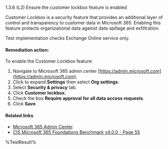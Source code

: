 1.3.6 (L2) Ensure the customer lockbox feature is enabled

Customer Lockbox is a security feature that provides an additional layer of control and transparency to customer data in Microsoft 365. Enabling this feature protects organizational data against data spillage and exfiltration.

Test implementation checks Exchange Online service only.

#### Remediation action:

To enable the Customer Lockbox feature:
1. Navigate to Microsoft 365 admin center [https://admin.microsoft.com](https://admin.microsoft.com).
2. Click to expand **Settings** then select **Org settings**.
3. Select **Security & privacy** tab.
4. Click **Customer lockbox**.
5. Check the box **Require approval for all data access requests**.
6. Click **Save**.

#### Related links

* [Microsoft 365 Admin Center](https://admin.microsoft.com)
* [CIS Microsoft 365 Foundations Benchmark v4.0.0 - Page 55](https://www.cisecurity.org/benchmark/microsoft_365)

<!--- Results --->
%TestResult%